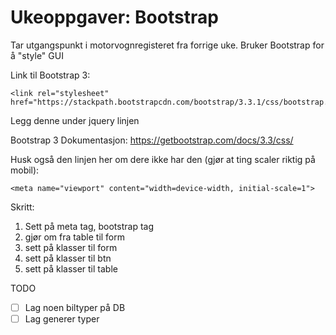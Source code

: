 # Ukeoppgaver: Bootstrap

Tar utgangspunkt i motorvognregisteret fra forrige uke. Bruker Bootstrap for å "style" GUI

Link til Bootstrap 3:
```
<link rel="stylesheet" href="https://stackpath.bootstrapcdn.com/bootstrap/3.3.1/css/bootstrap.min.css">
```

Legg denne under jquery linjen

Bootstrap 3 Dokumentasjon: https://getbootstrap.com/docs/3.3/css/

Husk også den linjen her om dere ikke har den (gjør at ting scaler riktig på mobil):
```
<meta name="viewport" content="width=device-width, initial-scale=1">
```

Skritt:

1. Sett på meta tag, bootstrap tag
2. gjør om fra table til form
3. sett på klasser til form
4. sett på klasser til btn
5. sett på klasser til table

TODO
- [ ] Lag noen biltyper på DB
- [ ] Lag generer typer